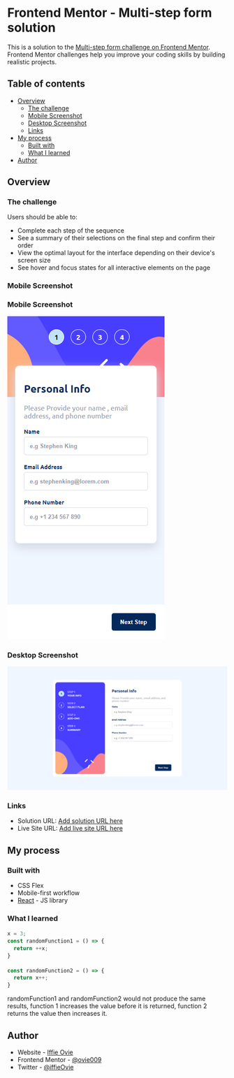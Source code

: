 # Frontend Mentor - Multi-step form solution

This is a solution to the [Multi-step form challenge on Frontend Mentor](https://www.frontendmentor.io/challenges/multistep-form-YVAnSdqQBJ). Frontend Mentor challenges help you improve your coding skills by building realistic projects. 

## Table of contents

- [Overview](#overview)
  - [The challenge](#the-challenge)
  - [Mobile Screenshot](#mobile-screenshot)
  - [Desktop Screenshot](#desktop-screenshot)
  - [Links](#links)
- [My process](#my-process)
  - [Built with](#built-with)
  - [What I learned](#what-i-learned)
- [Author](#author)

## Overview

### The challenge

Users should be able to:

- Complete each step of the sequence
- See a summary of their selections on the final step and confirm their order
- View the optimal layout for the interface depending on their device's screen size
- See hover and focus states for all interactive elements on the page

### Mobile Screenshot

### Mobile Screenshot
![](./screenshots/mobile.png)

### Desktop Screenshot
![](./screenshots/desktop.png)

### Links

- Solution URL: [Add solution URL here](https://github.com/ovie009/multi-step-form)
- Live Site URL: [Add live site URL here](https://ovie-multi-step-form.netlify.app/)

## My process

### Built with

- CSS Flex
- Mobile-first workflow
- [React](https://reactjs.org/) - JS library

### What I learned
```js
x = 3;
const randomFunction1 = () => {
  return ++x;
}

const randomFunction2 = () => {
  return x++;
}
```
randomFunction1 and randomFunction2 would not produce the same results,
function 1 increases the value before it is returned, function 2 returns the value then increases it.

## Author

- Website - [Iffie Ovie](https://iffieovie.netlify.com)
- Frontend Mentor - [@ovie009](https://www.frontendmentor.io/profile/ovie009)
- Twitter - [@iffieOvie](https://www.twitter.com/iffieoive)
